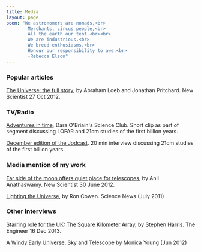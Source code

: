 ```yaml
---
title: Media
layout: page
poem: "We astronomers are nomads,<br>
		Merchants, circus people,<br>
		All the earth our tent.<br><br>
		We are industrious.<br>
		We breed enthusiasms,<br>
		Honour our responsibility to awe.<br>
		-Rebecca Elson"
---
```


### Popular articles[The Universe: the full story](http://www.newscientist.com/article/mg21628881.900-the-universe-the-full-story.html), by Abraham Loeb and Jonathan Pritchard. New Scientist 27 Oct 2012.

### TV/Radio[Adventures in time](http://www.bbc.co.uk/programmes/b037yy59), Dara O\'Briain\'s Science Club. Short clip as part of segment discussing LOFAR and		  21cm studies of the first billion years. 

[December edition of the Jodcast](http://www.jodcast.net/archive/201312Extra/). 20 min interview		  discussing 21cm studies of the first billion years. 
### Media mention of my work[Far side of the moon offers quiet place for telescopes](http://www.newscientist.com/article/mg21428713.300-far-side-of-the-moon-offers-quiet-place-for-telescopes.html), by Anil Anathaswamy. New Scientist 30 June 2012.

[Lighting the Universe](http://www.sciencenews.org/view/feature/id/332411/title/Lighting_the_universe),  by Ron Cowen. Science News (July 2011)		### Other interviews[Starring role for the UK: The Square Kilometer Array](http://www.theengineer.co.uk/electronics/in-depth/starring-role-for-uk-the-square-kilometre-array/1017690.article), by Stephen Harris. The Engineer 16 Dec 2013.		[A Windy Early Universe](http://www.skyandtelescope.com/news/A-Windy-Early-Universe-159762715.html), Sky and Telescope by Monica Young (Jun 2012)